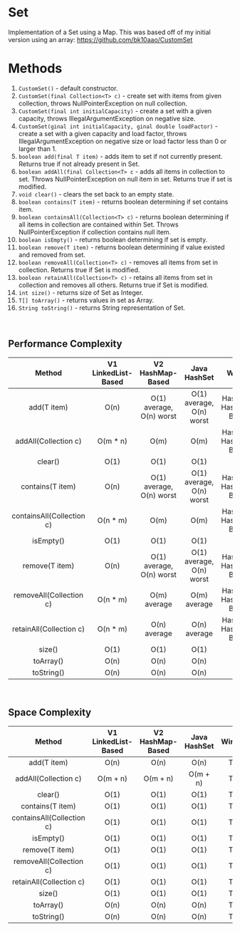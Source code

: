 # Set
Implementation of a Set using a Map. This was based off of my initial version using an array: https://github.com/bk10aao/CustomSet

# Methods
1. `CustomSet()` - default constructor.
2. `CustomSet(final Collection<T> c)` - create set with items from given collection, throws NullPointerException on null collection.
3. `CustomSet(final int initialCapacity)` - create a set with a given capacity, throws IllegalArgumentException on negative size.
4. `CustomSet(ginal int initialCapacity, ginal double loadFactor)` - create a set with a given capacity and load factor, throws IllegalArgumentException on negative size or load factor less than 0 or larger than 1.
5. `boolean add(final T item)` - adds item to set if not currently present. Returns true if not already present in Set. 
6. `boolean addAll(final Collection<T> c` - adds all items in collection to set. Throws NullPointerException on null item in set. Returns true if set is modified. 
7. `void clear()` - clears the set back to an empty state.
8. `boolean contains(T item)` - returns boolean determining if set contains item. 
9. `boolean containsAll(Collection<T> c)` - returns boolean determining if all items in collection are contained within Set. Throws NullPointerException if collection contains null item.
10. `boolean isEmpty()` - returns boolean determining if set is empty. 
11. `boolean remove(T item)` - returns boolean determining if value existed and removed from set.
12. `boolean removeAll(Collection<T> c)` - removes all items from set in collection. Returns true if Set is modified.
13. `boolean retainAll(Collection<T> c)` - retains all items from set in collection and removes all others. Returns true if Set is modified.
14. `int size()` - returns size of Set as Integer.
15. `T[] toArray()` - returns values in set as Array.
16. `String toString()` - returns String representation of Set.

<br/>

## Performance Complexity

|            Method            |        V1 LinkedList-Based       |          V2 HashMap-Based          |            Java HashSet           |          Winner         |
|:----------------------------:|:--------------------------------:|:----------------------------------:|:---------------------------------:|:-----------------------:|
| add(T item)                  | O(n)     | O(1) average, O(n) worst | O(1) average, O(n) worst | HashSet & HashMap-Based |
| addAll(Collection<T> c)      | O(m * n)  | O(m)         | O(m)        | HashSet & HashMap-Based |
| clear()                      | O(1)                             | O(1)               | O(1)            | Tie                     |
| contains(T item)             | O(n)            | O(1) average, O(n) worst               | O(1) average, O(n) worst              | HashSet & HashMap-Based |
| containsAll(Collection<T> c) | O(n * m)          | O(m)       | O(m)     | HashSet & HashMap-Based |
| isEmpty()                    | O(1)                             | O(1)                               | O(1)                              | Tie                     |
| remove(T item)               | O(n)  | O(1) average, O(n) worst               | O(1) average, O(n) worst              | HashSet & HashMap-Based |
| removeAll(Collection<T> c)   | O(n * m)   | O(m) average                           | O(m) average                          | HashSet & HashMap-Based |
| retainAll(Collection<T> c)   | O(n * m)     | O(n) average | O(n) average                          | HashSet & HashMap-Based |
| size()                       | O(1)                             | O(1)                               | O(1)                              | Tie                     |
| toArray()                    | O(n)                             | O(n)                               | O(n)                              | Tie                     |
| toString()                   | O(n)                             | O(n)                               | O(n)                              | Tie                     |

<br/>

## Space Complexity

|            Method            |        V1 LinkedList-Based        |          V2 HashMap-Based          |            Java HashSet            | Winner |
|:----------------------------:|:---------------------------------:|:----------------------------------:|:----------------------------------:|:------:|
| add(T item)                  | O(n) | O(n) | O(n) | Tie    |
| addAll(Collection<T> c)      | O(m + n)                          | O(m + n)                           | O(m + n)                           | Tie    |
| clear()                      | O(1)           | O(1)             | O(1)              | Tie    |
| contains(T item)             | O(1)                 | O(1)                   | O(1)                   | Tie    |
| containsAll(Collection<T> c) | O(1)                              | O(1)                               | O(1)                               | Tie    |
| isEmpty()                    | O(1)                              | O(1)                               | O(1)                               | Tie    |
| remove(T item)               | O(1)                | O(1)                  | O(1)                  | Tie    |
| removeAll(Collection<T> c)   | O(1)                              | O(1)                               | O(1)                               | Tie    |
| retainAll(Collection<T> c)   | O(1)                              | O(1)                               | O(1)                               | Tie    |
| size()                       | O(1)                              | O(1)                               | O(1)                               | Tie    |
| toArray()                    | O(n)                              | O(n)                               | O(n)                               | Tie    |
| toString()                   | O(n)        | O(n)         | O(n)         | Tie    |
